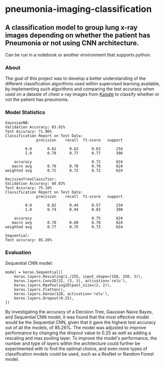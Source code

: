 # pneumonia-imaging-classification
## A classification model to group lung x-ray images depending on whether the patient has Pneumonia or not using CNN architecture.
Can be run in a notebook or another environment that supports python.
### About
The goal of this project was to develop a better understanding of the different classification algorithms used within supervised learning available, by implementing such algorithms and comparing the test accuracy when used on a dataste of chest x-ray images from [Kaggle](https://www.kaggle.com/datasets/paultimothymooney/chest-xray-pneumonia/data) to classify whether or not the patient has pneumonia.

### Model Statistics
```
GaussianNB:
Validation Accuracy: 83.91%
Test Accuracy: 71.96%
Classification Report on Test Data:
              precision    recall  f1-score   support

         0.0       0.62      0.63      0.63       234
         1.0       0.78      0.77      0.77       390

    accuracy                           0.72       624
   macro avg       0.70      0.70      0.70       624
weighted avg       0.72      0.72      0.72       624

DecisionTreeClassifier:
Validation Accuracy: 88.03%
Test Accuracy: 75.16%
Classification Report on Test Data:
              precision    recall  f1-score   support

         0.0       0.82      0.44      0.57       234
         1.0       0.74      0.94      0.83       390

    accuracy                           0.75       624
   macro avg       0.78      0.69      0.70       624
weighted avg       0.77      0.75      0.73       624

Sequential:
Test accuracy: 85.26%
```
### Evaluation
Sequential CNN model:
```
model = keras.Sequential([
    keras.layers.Rescaling(1./255, input_shape=(150, 150, 3)),
    keras.layers.Conv2D(32, (3, 3), activation='relu'),
    keras.layers.MaxPooling2D(pool_size=(2, 2)),
    keras.layers.Flatten(),
    keras.layers.Dense(128, activation='relu'),
    keras.layers.Dropout(0.25),
])
```
By investigating the accuracy of a Decision Tree, Gaussian Naive Bayes, and Sequential CNN model, it was found that the most effective model would be the Sequential CNN, given that it gave the highest test accuracy out of all the models, of 85.26%. The model was adjusted to improve performance by changing the dropout value to 0.25 as well as adding a rescaling and max pooling layer. To improve the model's performance, the number and type of layers within the architecture could further be experimented with to find the optimal choice, and even more types of classification models could be used, such as a ResNet or Random Forest model.
